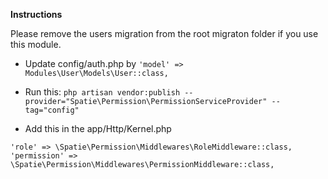 **Instructions**

Please remove the users migration from the root migraton folder if you use this module.

- Update config/auth.php by `'model' => Modules\User\Models\User::class,`

- Run this: `php artisan vendor:publish --provider="Spatie\Permission\PermissionServiceProvider" --tag="config"`

- Add this in the app/Http/Kernel.php
```
'role' => \Spatie\Permission\Middlewares\RoleMiddleware::class,
'permission' => \Spatie\Permission\Middlewares\PermissionMiddleware::class,

```

